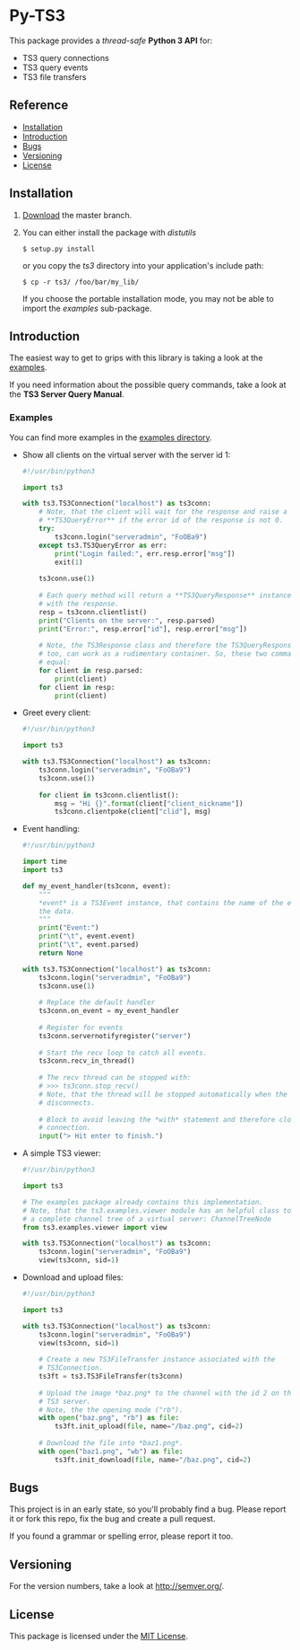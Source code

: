 # Py-TS3
This package provides a *thread-safe* **Python 3 API** for:

* TS3 query connections
* TS3 query events
* TS3 file transfers


## Reference
* [Installation](#installation)
* [Introduction](#introduction)
* [Bugs](#bugs)
* [Versioning](#versioning)
* [License](#license)


## Installation

1.	[Download](https://github.com/benediktschmitt/emsm/archive/master.zip) the
    master branch.
	
2.	You can either install the package with *distutils*
	
	```Shell
	$ setup.py install
	```
	
	or you copy the *ts3* directory into your application's include path:
	
	```Shell
	$ cp -r ts3/ /foo/bar/my_lib/
	```
	
	If you choose the portable installation mode, you may not be able to import
	the *examples* sub-package.


## Introduction
The easiest way to get to grips with this library is taking a look at the
[examples](ts3/examples/).

If you need information about the possible query commands, take a look at the 
**TS3 Server Query Manual**.


### Examples
You can find more examples in the [examples directory](ts3/examples).

*	Show all clients on the virtual server with the server id 1:

	```Python
	#!/usr/bin/python3

	import ts3

	with ts3.TS3Connection("localhost") as ts3conn:
		# Note, that the client will wait for the response and raise a
		# **TS3QueryError** if the error id of the response is not 0.
		try:
			ts3conn.login("serveradmin", "FoOBa9")
		except ts3.TS3QueryError as err:
			print("Login failed:", err.resp.error["msg"])
			exit(1)
		
		ts3conn.use(1)
		
		# Each query method will return a **TS3QueryResponse** instance,
		# with the response.
		resp = ts3conn.clientlist()
		print("Clients on the server:", resp.parsed)
		print("Error:", resp.error["id"], resp.error["msg"])
		
		# Note, the TS3Response class and therefore the TS3QueryResponse class
		# too, can work as a rudimentary container. So, these two commands are
		# equal:
		for client in resp.parsed:
			print(client)
		for client in resp:
			print(client)
	```

*	Greet every client:

	```Python
	#!/usr/bin/python3

	import ts3

	with ts3.TS3Connection("localhost") as ts3conn:
		ts3conn.login("serveradmin", "FoOBa9")
		ts3conn.use(1)
		
		for client in ts3conn.clientlist():
			msg = "Hi {}".format(client["client_nickname"])
			ts3conn.clientpoke(client["clid"], msg)
	```
	
*	Event handling:

	```Python
	#!/usr/bin/python3

	import time
	import ts3
	
	def my_event_handler(ts3conn, event):
		"""
		*event* is a TS3Event instance, that contains the name of the event and
		the data.
		"""
		print("Event:")
		print("\t", event.event)
		print("\t", event.parsed)
		return None
	
	with ts3.TS3Connection("localhost") as ts3conn:
		ts3conn.login("serveradmin", "FoOBa9")
		ts3conn.use(1)
		
		# Replace the default handler
		ts3conn.on_event = my_event_handler
		
		# Register for events
		ts3conn.servernotifyregister("server")
		
		# Start the recv loop to catch all events.
		ts3conn.recv_in_thread()
		
		# The recv thread can be stopped with:
		# >>> ts3conn.stop_recv()
		# Note, that the thread will be stopped automatically when the client
		# disconnects.
		
		# Block to avoid leaving the *with* statement and therefore closing the
		# connection.
		input("> Hit enter to finish.")
	```
	
*	A simple TS3 viewer:

	```Python
	#!/usr/bin/python3
	
	import ts3
	
	# The examples package already contains this implementation. 
	# Note, that the ts3.examples.viewer module has an helpful class to build 
	# a complete channel tree of a virtual server: ChannelTreeNode
	from ts3.examples.viewer import view
	
	with ts3.TS3Connection("localhost") as ts3conn:
		ts3conn.login("serveradmin", "FoOBa9")
		view(ts3conn, sid=1)
	```
	
*	Download and upload files:

	```Python
	#!/usr/bin/python3
	
	import ts3
	
	with ts3.TS3Connection("localhost") as ts3conn:
		ts3conn.login("serveradmin", "FoOBa9")
		view(ts3conn, sid=1)
		
		# Create a new TS3FileTransfer instance associated with the
		# TS3Connection.
		ts3ft = ts3.TS3FileTransfer(ts3conn)
		
		# Upload the image *baz.png* to the channel with the id 2 on the
		# TS3 server.
		# Note, the the opening mode ("rb").
		with open("baz.png", "rb") as file:
			ts3ft.init_upload(file, name="/baz.png", cid=2)
		
		# Download the file into *baz1.png*.
		with open("baz1.png", "wb") as file:
			ts3ft.init_download(file, name="/baz.png", cid=2)
	```

	
## Bugs
This project is in an early state, so you'll probably find a bug. Please report
it or fork this repo, fix the bug and create a pull request. 

If you found a grammar or spelling error, please report it too.


## Versioning
For the version numbers, take a look at http://semver.org/.


## License
This package is licensed under the [MIT License](LICENSE). 
